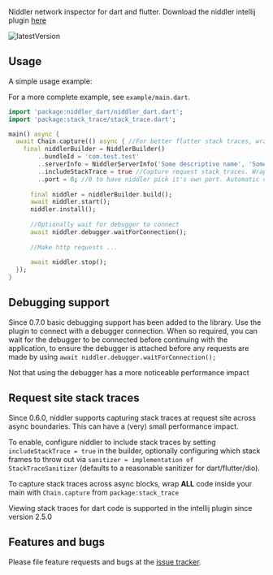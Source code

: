 Niddler network inspector for dart and flutter. Download the niddler intellij plugin [here](https://plugins.jetbrains.com/plugin/10347-niddler)

![latestVersion](https://img.shields.io/github/release/Chimerapps/niddler_dart.svg)

## Usage

A simple usage example:

For a more complete example, see `example/main.dart`.

```dart
import 'package:niddler_dart/niddler_dart.dart';
import 'package:stack_trace/stack_trace.dart';

main() async {
  await Chain.capture(() async { //For better flutter stack traces, wrap main code in this Chain.capture from package stack_trace
    final niddlerBuilder = NiddlerBuilder()
        ..bundleId = 'com.test.test'
        ..serverInfo = NiddlerServerInfo('Some descriptive name', 'Some description', 'dart')
        ..includeStackTrace = true //Capture request stack traces. Wrap all content inside main with `Chain.capture`
        ..port = 0; //0 to have niddler pick it's own port. Automatic discovery will make this visible
  
      final niddler = niddlerBuilder.build();
      await niddler.start();
      niddler.install();
  
      //Optionally wait for debugger to connect
      await niddler.debugger.waitForConnection();
    
      //Make http requests ...
    
      await niddler.stop();
  });
}
```

## Debugging support
Since 0.7.0 basic debugging support has been added to the library. Use the plugin to connect with a debugger connection. 
When so required, you can wait for the debugger to be connected before continuing with the application, to ensure the debugger is attached before
any requests are made by using `await niddler.debugger.waitForConnection();`

Not that using the debugger has a more noticeable performance impact

## Request site stack traces
Since 0.6.0, niddler supports capturing stack traces at request site across async boundaries. This can have a (very) small performance impact.

To enable, configure niddler to include stack traces by setting `includeStackTrace = true` in the builder, optionally configuring which stack frames to throw out
via `sanitizer = implementation of StackTraceSanitizer` (defaults to a reasonable sanitizer for dart/flutter/dio).

To capture stack traces across async blocks, wrap **ALL** code inside your main with `Chain.capture` from `package:stack_trace`

Viewing stack traces for dart code is supported in the intellij plugin since version 2.5.0

## Features and bugs

Please file feature requests and bugs at the [issue tracker][tracker].

[tracker]: https://github.com/Chimerapps/niddler_dart/issues
